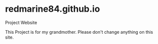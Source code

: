 # redmarine84.github.io

<p>Project Website</p>
<p>This Project is for my grandmother. Please don't change anything on this site.</p>
